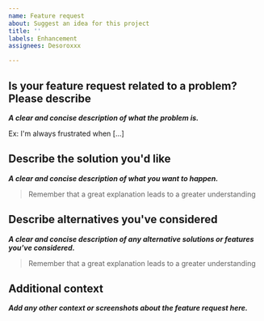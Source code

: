```yaml
---
name: Feature request
about: Suggest an idea for this project
title: ''
labels: Enhancement
assignees: Desoroxxx

---
```


## Is your feature request related to a problem? Please describe

***A clear and concise description of what the problem is.*** 

Ex: I'm always frustrated when [...]

## Describe the solution you'd like

***A clear and concise description of what you want to happen.***

> Remember that a great explanation leads to a greater understanding

## Describe alternatives you've considered

***A clear and concise description of any alternative solutions or features you've considered.***

> Remember that a great explanation leads to a greater understanding

## Additional context

***Add any other context or screenshots about the feature request here.***
